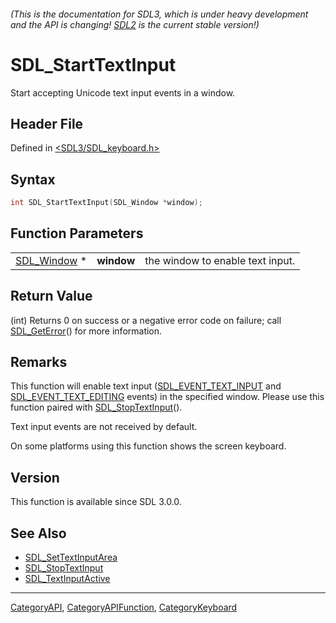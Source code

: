 ###### (This is the documentation for SDL3, which is under heavy development and the API is changing! [SDL2](https://wiki.libsdl.org/SDL2/) is the current stable version!)
# SDL_StartTextInput

Start accepting Unicode text input events in a window.

## Header File

Defined in [<SDL3/SDL_keyboard.h>](https://github.com/libsdl-org/SDL/blob/main/include/SDL3/SDL_keyboard.h)

## Syntax

```c
int SDL_StartTextInput(SDL_Window *window);
```

## Function Parameters

|                            |            |                                  |
| -------------------------- | ---------- | -------------------------------- |
| [SDL_Window](SDL_Window) * | **window** | the window to enable text input. |

## Return Value

(int) Returns 0 on success or a negative error code on failure; call
[SDL_GetError](SDL_GetError)() for more information.

## Remarks

This function will enable text input
([SDL_EVENT_TEXT_INPUT](SDL_EVENT_TEXT_INPUT) and
[SDL_EVENT_TEXT_EDITING](SDL_EVENT_TEXT_EDITING) events) in the specified
window. Please use this function paired with
[SDL_StopTextInput](SDL_StopTextInput)().

Text input events are not received by default.

On some platforms using this function shows the screen keyboard.

## Version

This function is available since SDL 3.0.0.

## See Also

- [SDL_SetTextInputArea](SDL_SetTextInputArea)
- [SDL_StopTextInput](SDL_StopTextInput)
- [SDL_TextInputActive](SDL_TextInputActive)

----
[CategoryAPI](CategoryAPI), [CategoryAPIFunction](CategoryAPIFunction), [CategoryKeyboard](CategoryKeyboard)

